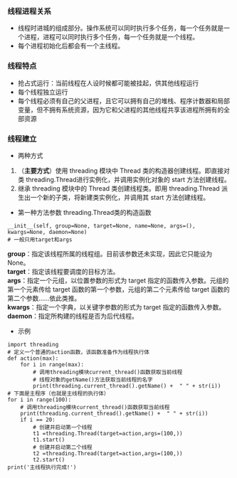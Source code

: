 ### 线程进程关系
- 线程时进城的组成部分。操作系统可以同时执行多个任务，每一个任务就是一个进程，进程可以同时执行多个任务，每一个任务就是一个线程。
- 每个进程初始化后都会有一个主线程。
### 线程特点
- 抢占式运行：当前线程在人设时候都可能被挂起，供其他线程运行
- 每个线程独立运行
- 每个线程必须有自己的父进程，且它可以拥有自己的堆栈、程序计数器和局部变量，但不拥有系统资源，因为它和父进程的其他线程共享该进程所拥有的全部资源
### 线程建立
- 两种方式  
1. （**主要方式**）使用 threading 模块中 Thread 类的构造器创建线程。即直接对类 threading.Thread进行实例化，并调用实例化对象的 start 方法创建线程。  
2. 继承 threading 模块中的 Thread 类创建线程类。即用 threading.Thread 派生出一个新的子类，将新建类实例化，并调用其 start 方法创建线程。
- 第一种方法参数
threading.Thread类的构造函数  
```
__init__(self, group=None, target=None, name=None, args=(), kwargs=None, daemon=None)
# 一般只用target和args
```
**group**：指定该线程所属的线程组。目前该参数还未实现，因此它只能设为 None。  
**target**：指定该线程要调度的目标方法。  
**args**：指定一个元组，以位置参数的形式为 target 指定的函数传入参数。元组的第一个元素传给 target 函数的第一个参数，元组的第二个元素传给 target 函数的第二个参数……依此类推。  
**kwargs**：指定一个字典，以关键字参数的形式为 target 指定的函数传入参数。  
**daemon**：指定所构建的线程是否为后代线程。  
- 示例
```
import threading
# 定义一个普通的action函数，该函数准备作为线程执行体
def action(max):
    for i in range(max):
        # 调用threading模块current_thread()函数获取当前线程
        # 线程对象的getName()方法获取当前线程的名字
        print(threading.current_thread().getName() +  " " + str(i))
# 下面是主程序（也就是主线程的执行体）
for i in range(100):
    # 调用threading模块current_thread()函数获取当前线程
    print(threading.current_thread().getName() +  " " + str(i))
    if i == 20:
        # 创建并启动第一个线程
        t1 =threading.Thread(target=action,args=(100,))
        t1.start()
        # 创建并启动第二个线程
        t2 =threading.Thread(target=action,args=(100,))
        t2.start()
print('主线程执行完成!')
```
